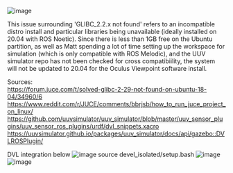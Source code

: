 
![image](https://user-images.githubusercontent.com/88146518/165717601-8453aaf0-f19a-4fc8-aa23-f0cf22758a9d.png)

This issue surrounding 'GLIBC_2.2.x not found' refers to an incompatible distro install and particular libraries being unavailable (ideally installed on 20.04 with ROS Noetic). Since there is less than 1GB free on the Ubuntu partition, as well as Matt spending a lot of time setting up the workspace for simulation (which is only compatible with ROS Melodic), and the UUV simulator repo has not been checked for cross compatibiility, the system will not be updated to 20.04 for the Oculus Viewpoint software install.

Sources:  
https://forum.juce.com/t/solved-glibc-2-29-not-found-on-ubuntu-18-04/34960/6   https://www.reddit.com/r/JUCE/comments/bbrjsb/how_to_run_juce_project_on_linux/  
https://github.com/uuvsimulator/uuv_simulator/blob/master/uuv_sensor_plugins/uuv_sensor_ros_plugins/urdf/dvl_snippets.xacro  
https://uuvsimulator.github.io/packages/uuv_simulator/docs/api/gazebo::DVLROSPlugin/
  
DVL integration below
![image](https://user-images.githubusercontent.com/88146518/165717685-7a3937ba-7ce2-4e2f-8a3f-098670f49907.png)
source devel_isolated/setup.bash
![image](https://user-images.githubusercontent.com/88146518/165717785-32dc2d49-2ba8-46cb-9a1d-a05520fa8c03.png)
![image](https://user-images.githubusercontent.com/88146518/165717808-36b5e481-b268-4d42-8f5e-4d85c23f7baf.png)
